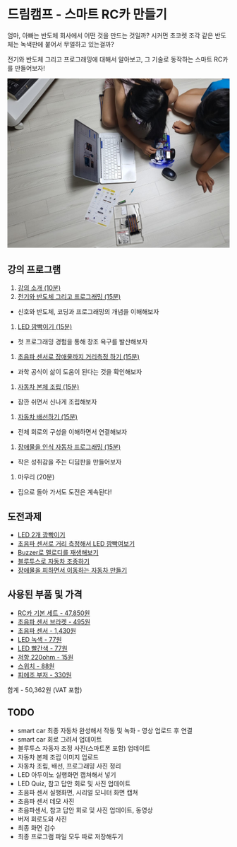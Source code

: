# 드림캠프 - 스마트 RC카 만들기

엄마, 아빠는 반도체 회사에서 어떤 것을 만드는 것일까? 시커먼 초코렛 조각 같은 반도체는 녹색판에 붙어서 무얼하고 있는걸까?

전기와 반도체 그리고 프로그래밍에 대해서 알아보고, 그 기술로 동작하는 스마트 RC카를 만들어보자!

![play](./intro.jpg)

## 강의 프로그램
1. [강의 소개 (10분)](./introduce)
1. [전기와 반도체 그리고 프로그래밍 (15분)](./semiconductor)
 - 신호와 반도체, 코딩과 프로그래밍의 개념을 이해해보자
1. [LED 깜빡이기 (15분)](./led)
 - 첫 프로그래밍 경험을 통해 창조 욕구를 발산해보자
1. [초음파 센서로 장애물까지 거리측정 하기 (15분)](./ultrasound)
 - 과학 공식이 삶이 도움이 된다는 것을 확인해보자
1. [자동차 본체 조립 (15분)](./car-assembly)
 - 잠깐 쉬면서 신나게 조립해보자
1. [자동차 배선하기 (15분)](./car-circuit)
 - 전체 회로의 구성을 이해하면서 연결해보자
1. [장애물을 인식 자동차 프로그래밍 (15분)](./car-programming)
 - 작은 성취감을 주는 디딤판을 만들어보자
1. 마무리 (20분)
 - 집으로 돌아 가서도 도전은 계속된다!

## 도전과제
- [LED 2개 깜빡이기](./led-quiz)
- [초음파 센서로 거리 측정해서 LED 깜빡여보기](./ultrasound-quiz)
- [Buzzer로 멜로디를 재생해보기](./buzzer-quiz)
- [블루투스로 자동차 조종하기](./car-bt)
- [장애물을 피하면서 이동하는 자동차 만들기](./smart-car)

## 사용된 부품 및 가격
- [RC카 기본 세트 - 47,850원](https://www.devicemart.co.kr/goods/view?no=1385495)
- [초음파 센서 브라켓 - 495원](https://www.devicemart.co.kr/goods/view?no=1323060)
- [초음파 센서 - 1,430원](https://www.devicemart.co.kr/goods/view?no=1076851)
- [LED 녹색 - 77원](https://www.devicemart.co.kr/goods/view?no=2853)
- [LED 빨간색 - 77원](https://www.devicemart.co.kr/goods/view?no=2851)
- [저항 220ohm - 15원](https://www.devicemart.co.kr/goods/view?no=890)
- [스위치 - 88원](https://www.devicemart.co.kr/goods/view?no=1361702)
- [피에조 부저 - 330원](https://www.devicemart.co.kr/goods/view?no=1361187)

합계 - 50,362원 (VAT 포함)

## TODO
- smart car 최종 자동차 완성해서 작동 및 녹화 - 영상 업로드 후 연결
- smart car 회로 그려서 업데이트
- 블루투스 자동자 조정 사진(스마트폰 포함) 업데이트
- 자동차 본체 조립 이미지 업로드
- 자동차 조립, 배선, 프로그래밍 사진 정리
- LED 아두이노 실행화면 캡쳐해서 넣기
- LED Quiz, 참고 답안 회로 및 사진 업데이트
- 초음파 센서 실행화면, 시리얼 모니터 화면 캡쳐
- 초음파 센서 데모 사진
- 초음파센서, 참고 답안 회로 및 사진 업데이트, 동영상
- 버저 회로도와 사진
- 최종 화면 검수
- 최종 프로그램 파일 모두 따로 저장해두기
